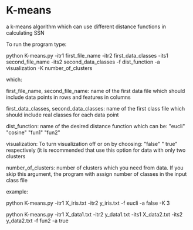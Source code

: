 # K-means
a k-means algorithm which can use different distance functions in calculating SSN

To run the program type:

python K-means.py -itr1 first_file_name -itr2 first_data_classes -its1 second_file_name -its2 second_data_classes -f dist_function -a visualization -K number_of_clusters

which:

first_file_name, second_file_name: name of the first data file which should include data points in rows and features in columns

first_data_classes, second_data_classes: name of the first class file which should include real classes for each data point

dist_function: name of the desired distance function which can be: "eucli" "cosine" "fun1" "fun2"

visualization: To turn visualization off or on by choosing: "false" " true" respectively (it is recommended that use this option for data with only two clusters

number_of_clusters: number of clusters which you need from data. If you skip this argument, the program with assign number of classes in the input class file

example: 

python K-means.py -itr1 X_iris.txt -itr2 y_iris.txt -f eucli -a false -K 3

python K-means.py -itr1 X_data1.txt -itr2 y_data1.txt -its1 X_data2.txt -its2 y_data2.txt -f fun2 -a true


